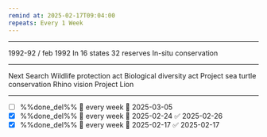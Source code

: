 ```yaml
---
remind at: 2025-02-17T09:04:00
repeats: Every 1 Week
---
```

---
1992-92 / feb 1992
In 16 states 32 reserves
In-situ conservation 

---
Next Search
Wildlife protection act
Biological diversity act
Project sea turtle conservation
Rhino vision
Project Lion


---
- [ ] %%done_del%% 🔁 every week 📅 2025-03-05
- [x] %%done_del%% 🔁 every week 📅 2025-02-24 ✅ 2025-02-26
- [x] %%done_del%% 🔁 every week 📅 2025-02-17 ✅ 2025-02-17